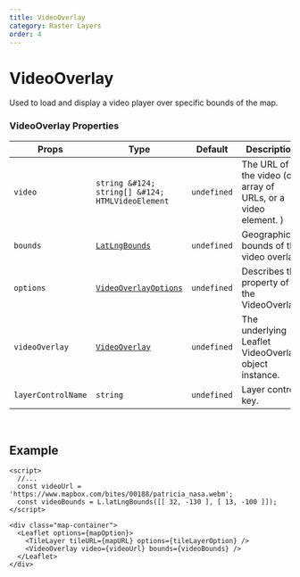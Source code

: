 ```yaml
---
title: VideoOverlay
category: Raster Layers
order: 4
---
```


<script>
  import VideoOverlayUsage from '/src/common/sample/video_overlay/VideoOverlayUsage.svelte';
</script>

# VideoOverlay

Used to load and display a video player over specific bounds of the map.

### VideoOverlay Properties

<div class='doc-table-container'>

| Props | Type | Default | Description | Required |
| --- | --- | --- | --- | -- |
| `video` | `string &#124; string[] &#124; HTMLVideoElement` | `undefined` | The URL of the video (or array of URLs, or a video element. ) | `true` |
| `bounds` | [`LatLngBounds`](https://leafletjs.com/reference.html#latlngbounds) | `undefined` | Geographical bounds of the video overlay. | `true` |
| `options` | [`VideoOverlayOptions`](https://leafletjs.com/reference.html#videooverlay-option) | `undefined` | Describes the property of the VideoOverlay. | `false` |
| `videoOverlay` | [`VideoOverlay`](https://leafletjs.com/reference.html#videooverlay) | `undefined` | The underlying Leaflet VideoOverlay object instance. | `false` |
| `layerControlName`| `string` | `undefined` | Layer control key. | `false` |

</div>
<br>

## Example

<div class='example'>
  <VideoOverlayUsage />

  ```svelte
  <script>
    //...
    const videoUrl = 'https://www.mapbox.com/bites/00188/patricia_nasa.webm';
    const videoBounds = L.latLngBounds([[ 32, -130 ], [ 13, -100 ]]);
  </script>

  <div class="map-container">
    <Leaflet options={mapOption}>
      <TileLayer tileURL={mapURL} options={tileLayerOption} />
      <VideoOverlay video={videoUrl} bounds={videoBounds} />
    </Leaflet>
  </div>
  ```

</div>